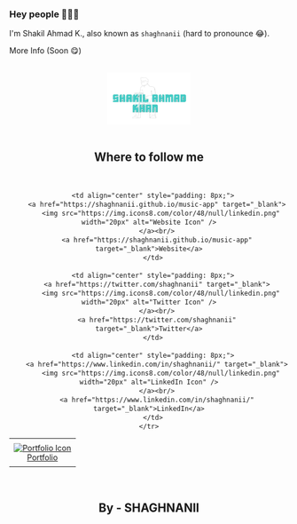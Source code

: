 ### Hey people 👋👋👋

I'm Shakil Ahmad K., also known as `shaghnanii` (hard to pronounce 😂).

More Info (Soon 😋)

<br>
<div align="center">
  <a href="https://shaghnanii.github.io/music-app" target="blank">
    <picture>
      <source srcset="https://github.com/shaghnanii/shaghnanii/blob/main/images/logo.png" media="(prefers-color-scheme: dark)">
      <img align="center" width="150px" alt="MYLOGO" src="https://github.com/shaghnanii/shaghnanii/blob/main/images/logo.png">
    </picture>
  </a>
</div>

<br>

<h2 align="center">Where to follow me</h2>
<br>


<div align="center">

  <table>
    <tr>
      <td align="center" style="padding: 8px;">
        <a href="https://shaghnanii.github.io/music-app" target="_blank">
          <img src="https://img.icons8.com/color/48/null/linkedin.png" width="20px" alt="Portfolio Icon" />
        </a>
        <br/>
        <a href="https://shaghnanii.github.io/music-app" target="_blank">Portfolio</a>
      </td>
      
      <td align="center" style="padding: 8px;">
        <a href="https://shaghnanii.github.io/music-app" target="_blank">
          <img src="https://img.icons8.com/color/48/null/linkedin.png" width="20px" alt="Website Icon" />
        </a><br/>
        <a href="https://shaghnanii.github.io/music-app" target="_blank">Website</a>
      </td>

      <td align="center" style="padding: 8px;">
        <a href="https://twitter.com/shaghnanii" target="_blank">
          <img src="https://img.icons8.com/color/48/null/linkedin.png" width="20px" alt="Twitter Icon" />
        </a><br/>
        <a href="https://twitter.com/shaghnanii" target="_blank">Twitter</a>
      </td>

      <td align="center" style="padding: 8px;">
        <a href="https://www.linkedin.com/in/shaghnanii/" target="_blank">
          <img src="https://img.icons8.com/color/48/null/linkedin.png" width="20px" alt="LinkedIn Icon" />
        </a><br/>
        <a href="https://www.linkedin.com/in/shaghnanii/" target="_blank">LinkedIn</a>
      </td>
    </tr>
  </table>

</div>




<br>

<h2 align="center">By - SHAGHNANII</h2>
